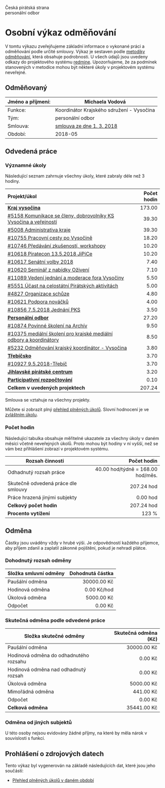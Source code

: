 Česká pirátská strana  
personální odbor

Osobní výkaz odměňování
=======================

V tomtu výkazu zveřejňujeme základní informace o vykonané práci a odměňování
podle určité smlouvy. Výkaz je sestaven podle [metodiky odměňování][metodika],
která obsahuje podrobnosti. U všech údajů jsou uvedeny odkazy do projektového
systému [redmine](https://redmine.pirati.cz). Upozorňujeme, že za podmínek
stanovených v metodice mohou být některé úkoly v projektovém systému neveřejné.

Odměňovaný
----------

Jméno a příjmení:                      | Michaela Vodová
-----------------------                | --------------------
Funkce:                                | Koordinátor Krajského sdružení - Vysočina
Tým:                                   | personální odbor
Smlouva:                               | [smlouva ze dne 1. 3. 2018][smlouva]
Období:                                | 2018-05


Odvedená práce
--------------

### Významné úkoly

Následující seznam zahrnuje všechny úkoly, které zabraly déle než 3 hodiny.

| Projekt/úkol                                                                 |   Počet hodin |
|:-----------------------------------------------------------------------------|--------------:|
| **[Kraj vysočina][p109]**                                                    |        173.00 |
| [#5158 Komunikace se členy, dobrovolníky KS Vysočina a veřejností][t5158]    |         39.30 |
| [#5008 Administrativa kraje][t5008]                                          |         39.30 |
| [#10755 Pracovní cesty po Vysočině][t10755]                                  |         18.20 |
| [#10746 Předávání zkušeností, workshopy][t10746]                             |         10.20 |
| [#10618 Piratecon 13.5.2018 JiPiCe][t10618]                                  |         10.20 |
| [#10617 Senátní volby 2018][t10617]                                          |          7.40 |
| [#10620 Seminář z nabídky Oživení][t10620]                                   |          7.10 |
| [#11089 Vedení jednání a moderace fora Vysočiny][t11089]                     |          5.50 |
| [#5551 Účast na celostátní Pirátských aktivitách][t5551]                     |          5.00 |
| [#4827 Organizace schůze][t4827]                                             |          4.80 |
| [#10621 Podpora nováčků][t10621]                                             |          4.00 |
| [#10856 7.5.2018 Jednání PKS][t10856]                                        |          3.50 |
| **[Personální odbor][p76]**                                                  |         27.20 |
| [#10874 Povinné školení na Archív][t10874]                                   |          9.50 |
| [#10375 mediální školení pro krajské mediální odbory a koordinátory][t10375] |          8.50 |
| [#5232 Odměňování krajský koordinátor - Vysočina][t5232]                     |          3.80 |
| **[Třebíčsko][p37]**                                                         |          3.70 |
| [#10927 9.5.2018-Třebíč][t10927]                                             |          3.70 |
| **[Jihlavské pirátské centrum][p47]**                                        |          3.20 |
| **[Participativní rozpočtování][p108]**                                      |          0.10 |
| **Celkem v uvedených projektech**                                            |        207.24 |

Smlouva se vztahuje na všechny projekty. 

Můžete si zobrazit plný [přehled plněných úkolů][tasklist].
Slovní hodnocení je ve [zvláštním úkolu][hodnoceni].


### Počet hodin

Následující tabulka obsahuje měřitelné ukazatele za všechny úkoly v daném měsíci
včetně neveřejných úkolů. Proto mohou být hodiny v ní vyšší, než se vám bez
přihlášení zobrazí v projektovém systému.

Rozsah činnosti                        | Počet hodin
--------------                         | ----------:
Odhadnutý rozsah práce                 |  40.00 hod/týdně = 168.00 hod/měs.
Skutečně odvedená práce dle smlouvy    | 207.24 hod
Práce hrazená jinými subjekty          |   0.00 hod
**Celkový počet hodin**                | 207.24 hod
**Procento vytížení**                  |  123 %

Odměna
------

Částky jsou uváděny vždy v hrubé výši. Je odpovědností každého příjemce, aby
příjem zdanil a zaplatil zákonné pojištění, pokud je nehradí plátce.

### Dohodnutý rozsah odměny

Složka smluvní odměny                  | Dohodnutá částka
----------------                       | ------------------:
Paušální odměna                        | 30000.00 Kč
Hodinová odměna                        |     0.00 Kč/hod
Úkolová odměna                         |  5000.00 Kč
Odpočet                                |     0.00 Kč

### Skutečná odměna podle odvedené práce

Složka skutečné odměny                 | Skutečná odměna (Kč)
---------------------                  | ---------------------:
Paušální odměna                        | 30000.00 Kč
Hodinová odměna do odhadnutého rozsahu |     0.00 Kč
Hodinová odměna nad odhadnutý rozsah   |     0.00 Kč
Úkolová odměna                         |  5000.00 Kč
Mimořádná odměna                       |   441.00 Kč
Odpočet                                |     0.00 Kč
**Celková odměna**                     | 35441.00 Kč


### Odměna od jiných subjektů

U této osoby nejsou evidovány žádné příjmy, na které by měla nárok v souvislosti s funkcí.


Prohlášení o zdrojových datech
------------------------------

Tento výkaz byl vygenerován na základě následujících dat, které jsou jeho součástí:

* [Přehled plněných úkolů v daném období](user_report.csv)

[hodnoceni]: https://redmine.pirati.cz/issues/
[metodika]: https://redmine.pirati.cz/projects/po/wiki/Odmenovani


[p109]: https://redmine.pirati.cz/time_entries?c[]=project&c[]=user&c[]=activity&c[]=issue&c[]=hours&c[]=cf_16&c[]=spent_on&f[]=spent_on&f[]=user_id&f[]=&op[spent_on]=><&op[user_id]==&utf8=%E2%9C%93&v[spent_on][]=2018-05-01&v[spent_on][]=2018-05-31&v[user_id][]=1&v[user_id][]=6&v[user_id][]=1&f[]=project_id&op[project_id]==&v[project_id][]=109

[t5158]: https://redmine.pirati.cz/issues/5158/time_entries?c[]=project&c[]=user&c[]=activity&c[]=issue&c[]=hours&c[]=cf_16&c[]=spent_on&f[]=spent_on&f[]=user_id&f[]=&op[spent_on]=><&op[user_id]==&utf8=%E2%9C%93&v[spent_on][]=2018-05-01&v[spent_on][]=2018-05-31&v[user_id][]=1&v[user_id][]=6&v[user_id][]=1

[t5008]: https://redmine.pirati.cz/issues/5008/time_entries?c[]=project&c[]=user&c[]=activity&c[]=issue&c[]=hours&c[]=cf_16&c[]=spent_on&f[]=spent_on&f[]=user_id&f[]=&op[spent_on]=><&op[user_id]==&utf8=%E2%9C%93&v[spent_on][]=2018-05-01&v[spent_on][]=2018-05-31&v[user_id][]=1&v[user_id][]=6&v[user_id][]=1

[t10755]: https://redmine.pirati.cz/issues/10755/time_entries?c[]=project&c[]=user&c[]=activity&c[]=issue&c[]=hours&c[]=cf_16&c[]=spent_on&f[]=spent_on&f[]=user_id&f[]=&op[spent_on]=><&op[user_id]==&utf8=%E2%9C%93&v[spent_on][]=2018-05-01&v[spent_on][]=2018-05-31&v[user_id][]=1&v[user_id][]=6&v[user_id][]=1

[t10746]: https://redmine.pirati.cz/issues/10746/time_entries?c[]=project&c[]=user&c[]=activity&c[]=issue&c[]=hours&c[]=cf_16&c[]=spent_on&f[]=spent_on&f[]=user_id&f[]=&op[spent_on]=><&op[user_id]==&utf8=%E2%9C%93&v[spent_on][]=2018-05-01&v[spent_on][]=2018-05-31&v[user_id][]=1&v[user_id][]=6&v[user_id][]=1

[t10618]: https://redmine.pirati.cz/issues/10618/time_entries?c[]=project&c[]=user&c[]=activity&c[]=issue&c[]=hours&c[]=cf_16&c[]=spent_on&f[]=spent_on&f[]=user_id&f[]=&op[spent_on]=><&op[user_id]==&utf8=%E2%9C%93&v[spent_on][]=2018-05-01&v[spent_on][]=2018-05-31&v[user_id][]=1&v[user_id][]=6&v[user_id][]=1

[t10617]: https://redmine.pirati.cz/issues/10617/time_entries?c[]=project&c[]=user&c[]=activity&c[]=issue&c[]=hours&c[]=cf_16&c[]=spent_on&f[]=spent_on&f[]=user_id&f[]=&op[spent_on]=><&op[user_id]==&utf8=%E2%9C%93&v[spent_on][]=2018-05-01&v[spent_on][]=2018-05-31&v[user_id][]=1&v[user_id][]=6&v[user_id][]=1

[t10620]: https://redmine.pirati.cz/issues/10620/time_entries?c[]=project&c[]=user&c[]=activity&c[]=issue&c[]=hours&c[]=cf_16&c[]=spent_on&f[]=spent_on&f[]=user_id&f[]=&op[spent_on]=><&op[user_id]==&utf8=%E2%9C%93&v[spent_on][]=2018-05-01&v[spent_on][]=2018-05-31&v[user_id][]=1&v[user_id][]=6&v[user_id][]=1

[t11089]: https://redmine.pirati.cz/issues/11089/time_entries?c[]=project&c[]=user&c[]=activity&c[]=issue&c[]=hours&c[]=cf_16&c[]=spent_on&f[]=spent_on&f[]=user_id&f[]=&op[spent_on]=><&op[user_id]==&utf8=%E2%9C%93&v[spent_on][]=2018-05-01&v[spent_on][]=2018-05-31&v[user_id][]=1&v[user_id][]=6&v[user_id][]=1

[t5551]: https://redmine.pirati.cz/issues/5551/time_entries?c[]=project&c[]=user&c[]=activity&c[]=issue&c[]=hours&c[]=cf_16&c[]=spent_on&f[]=spent_on&f[]=user_id&f[]=&op[spent_on]=><&op[user_id]==&utf8=%E2%9C%93&v[spent_on][]=2018-05-01&v[spent_on][]=2018-05-31&v[user_id][]=1&v[user_id][]=6&v[user_id][]=1

[t4827]: https://redmine.pirati.cz/issues/4827/time_entries?c[]=project&c[]=user&c[]=activity&c[]=issue&c[]=hours&c[]=cf_16&c[]=spent_on&f[]=spent_on&f[]=user_id&f[]=&op[spent_on]=><&op[user_id]==&utf8=%E2%9C%93&v[spent_on][]=2018-05-01&v[spent_on][]=2018-05-31&v[user_id][]=1&v[user_id][]=6&v[user_id][]=1

[t10621]: https://redmine.pirati.cz/issues/10621/time_entries?c[]=project&c[]=user&c[]=activity&c[]=issue&c[]=hours&c[]=cf_16&c[]=spent_on&f[]=spent_on&f[]=user_id&f[]=&op[spent_on]=><&op[user_id]==&utf8=%E2%9C%93&v[spent_on][]=2018-05-01&v[spent_on][]=2018-05-31&v[user_id][]=1&v[user_id][]=6&v[user_id][]=1

[t10856]: https://redmine.pirati.cz/issues/10856/time_entries?c[]=project&c[]=user&c[]=activity&c[]=issue&c[]=hours&c[]=cf_16&c[]=spent_on&f[]=spent_on&f[]=user_id&f[]=&op[spent_on]=><&op[user_id]==&utf8=%E2%9C%93&v[spent_on][]=2018-05-01&v[spent_on][]=2018-05-31&v[user_id][]=1&v[user_id][]=6&v[user_id][]=1

[p76]: https://redmine.pirati.cz/time_entries?c[]=project&c[]=user&c[]=activity&c[]=issue&c[]=hours&c[]=cf_16&c[]=spent_on&f[]=spent_on&f[]=user_id&f[]=&op[spent_on]=><&op[user_id]==&utf8=%E2%9C%93&v[spent_on][]=2018-05-01&v[spent_on][]=2018-05-31&v[user_id][]=1&v[user_id][]=6&v[user_id][]=1&f[]=project_id&op[project_id]==&v[project_id][]=76

[t10874]: https://redmine.pirati.cz/issues/10874/time_entries?c[]=project&c[]=user&c[]=activity&c[]=issue&c[]=hours&c[]=cf_16&c[]=spent_on&f[]=spent_on&f[]=user_id&f[]=&op[spent_on]=><&op[user_id]==&utf8=%E2%9C%93&v[spent_on][]=2018-05-01&v[spent_on][]=2018-05-31&v[user_id][]=1&v[user_id][]=6&v[user_id][]=1

[t10375]: https://redmine.pirati.cz/issues/10375/time_entries?c[]=project&c[]=user&c[]=activity&c[]=issue&c[]=hours&c[]=cf_16&c[]=spent_on&f[]=spent_on&f[]=user_id&f[]=&op[spent_on]=><&op[user_id]==&utf8=%E2%9C%93&v[spent_on][]=2018-05-01&v[spent_on][]=2018-05-31&v[user_id][]=1&v[user_id][]=6&v[user_id][]=1

[t5232]: https://redmine.pirati.cz/issues/5232/time_entries?c[]=project&c[]=user&c[]=activity&c[]=issue&c[]=hours&c[]=cf_16&c[]=spent_on&f[]=spent_on&f[]=user_id&f[]=&op[spent_on]=><&op[user_id]==&utf8=%E2%9C%93&v[spent_on][]=2018-05-01&v[spent_on][]=2018-05-31&v[user_id][]=1&v[user_id][]=6&v[user_id][]=1

[p37]: https://redmine.pirati.cz/time_entries?c[]=project&c[]=user&c[]=activity&c[]=issue&c[]=hours&c[]=cf_16&c[]=spent_on&f[]=spent_on&f[]=user_id&f[]=&op[spent_on]=><&op[user_id]==&utf8=%E2%9C%93&v[spent_on][]=2018-05-01&v[spent_on][]=2018-05-31&v[user_id][]=1&v[user_id][]=6&v[user_id][]=1&f[]=project_id&op[project_id]==&v[project_id][]=37

[t10927]: https://redmine.pirati.cz/issues/10927/time_entries?c[]=project&c[]=user&c[]=activity&c[]=issue&c[]=hours&c[]=cf_16&c[]=spent_on&f[]=spent_on&f[]=user_id&f[]=&op[spent_on]=><&op[user_id]==&utf8=%E2%9C%93&v[spent_on][]=2018-05-01&v[spent_on][]=2018-05-31&v[user_id][]=1&v[user_id][]=6&v[user_id][]=1

[p47]: https://redmine.pirati.cz/time_entries?c[]=project&c[]=user&c[]=activity&c[]=issue&c[]=hours&c[]=cf_16&c[]=spent_on&f[]=spent_on&f[]=user_id&f[]=&op[spent_on]=><&op[user_id]==&utf8=%E2%9C%93&v[spent_on][]=2018-05-01&v[spent_on][]=2018-05-31&v[user_id][]=1&v[user_id][]=6&v[user_id][]=1&f[]=project_id&op[project_id]==&v[project_id][]=47

[p108]: https://redmine.pirati.cz/time_entries?c[]=project&c[]=user&c[]=activity&c[]=issue&c[]=hours&c[]=cf_16&c[]=spent_on&f[]=spent_on&f[]=user_id&f[]=&op[spent_on]=><&op[user_id]==&utf8=%E2%9C%93&v[spent_on][]=2018-05-01&v[spent_on][]=2018-05-31&v[user_id][]=1&v[user_id][]=6&v[user_id][]=1&f[]=project_id&op[project_id]==&v[project_id][]=108



[tasklist]: https://redmine.pirati.cz/time_entries?c[]=project&c[]=user&c[]=activity&c[]=issue&c[]=hours&c[]=cf_16&c[]=spent_on&f[]=spent_on&f[]=user_id&f[]=&op[spent_on]=><&op[user_id]==&utf8=%E2%9C%93&v[spent_on][]=2018-05-01&v[spent_on][]=2018-05-31&v[user_id][]=161

[smlouva]: https://smlouvy.pirati.cz/smlouvy/2018/03/01/kk-vys/
